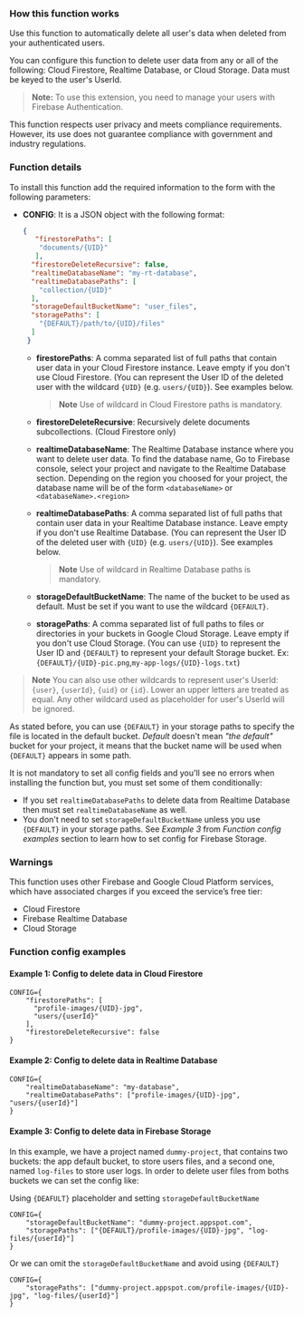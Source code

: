 ### How this function works

Use this function to automatically delete all user's data when deleted from your authenticated users.

You can configure this function to delete user data from any or all of the following: Cloud Firestore, Realtime Database, or Cloud Storage. Data must be keyed to the user's UserId.

> **Note:** To use this extension, you need to manage your users with Firebase Authentication.

This function respects user privacy and meets compliance requirements. However, its use does not guarantee compliance with government and industry regulations.

### Function details

To install this function add the required information to the form with the following parameters:

- **CONFIG**: It is a JSON object with the following format:

   ```json
   {
      "firestorePaths": [
       "documents/{UID}"
      ],
     "firestoreDeleteRecursive": false,
     "realtimeDatabaseName": "my-rt-database",
     "realtimeDatabasePaths": [
       "collection/{UID}"
     ],
     "storageDefaultBucketName": "user_files",
     "storagePaths": [
       "{DEFAULT}/path/to/{UID}/files"
     ]
    }
    ```

  - **firestorePaths**: A comma separated list of full paths that contain user data in your Cloud Firestore instance. Leave empty if you don't use Cloud Firestore. (You can represent the User ID of the deleted user with the wildcard `{UID}` (e.g. `users/{UID}`). See examples below.

    > **Note** Use of wildcard in Cloud Firestore paths is mandatory.

  - **firestoreDeleteRecursive**: Recursively delete documents subcollections. (Cloud Firestore only)
  - **realtimeDatabaseName**: The Realtime Database instance where you want to delete user data. To find the database name, Go to Firebase console, select your project and navigate to the Realtime Database section. Depending on the region you choosed for your project, the database name will be of the form `<databaseName>` or `<databaseName>.<region>`

  - **realtimeDatabasePaths**: A comma separated list of full paths that contain user data in your Realtime Database instance. Leave empty if you don't use Realtime Database. (You can represent the User ID of the deleted user with `{UID}` (e.g. `users/{UID}`). See examples below.

    > **Note** Use of wildcard in Realtime Database paths is mandatory.

  - **storageDefaultBucketName**: The name of the bucket to be used as default. Must be set if you want to use the wildcard `{DEFAULT}`.
  - **storagePaths**: A comma separated list of full paths to files or directories in your buckets in Google Cloud Storage. Leave empty if you don't use Cloud Storage. (You can use `{UID}` to represent the User ID and `{DEFAULT}` to represent your default Storage bucket. Ex: `{DEFAULT}/{UID}-pic.png`,`my-app-logs/{UID}-logs.txt`)

> **Note** You can also use other wildcards to represent user's UserId: `{user}`, `{userId}`, `{uid}` or `{id}`. Lower an upper letters are treated as equal. Any other wildcard used as placeholder for user's UserId will be ignored.

As stated before, you can use `{DEFAULT}` in your storage paths to specify the file is located in the default bucket. *Default* doesn't mean *"the default"* bucket for your project, it means that the bucket name will be used when `{DEFAULT}` appears in some path.

It is not mandatory to set all config fields and you'll see no errors when installing the function but, you must set some of them conditionally:

- If you set `realtimeDatabasePaths` to delete data from Realtime Database then must set `realtimeDatabaseName` as well.
- You don't need to set `storageDefaultBucketName` unless you use `{DEFAULT}` in your storage paths. See *Example 3* from *Function config examples* section to learn how to set config for Firebase Storage.

### Warnings

This function uses other Firebase and Google Cloud Platform services, which have associated charges if you exceed the service’s free tier:

- Cloud Firestore
- Firebase Realtime Database
- Cloud Storage

### Function config examples

#### Example 1: Config to delete data in Cloud Firestore

```text
CONFIG={
    "firestorePaths": [
      "profile-images/{UID}-jpg",
      "users/{userId}"
    ],
    "firestoreDeleteRecursive": false
}
```

#### Example 2: Config to delete data in Realtime Database

```text
CONFIG={
    "realtimeDatabaseName": "my-database",
    "realtimeDatabasePaths": ["profile-images/{UID}-jpg", "users/{userId}"]
}
```

#### Example 3: Config to delete data in Firebase Storage

In this example, we have a project named `dummy-project`, that contains two buckets: the app default bucket, to store users files, and a second one, named `log-files` to store user logs. In order to delete user files from boths buckets we can set the config like:

Using `{DEAFULT}` placeholder and setting `storageDefaultBucketName`

```text
CONFIG={
    "storageDefaultBucketName": "dummy-project.appspot.com",
    "storagePaths": ["{DEFAULT}/profile-images/{UID}-jpg", "log-files/{userId}"]
}
```

Or we can omit the `storageDefaultBucketName` and avoid using `{DEFAULT}`

```text
CONFIG={
    "storagePaths": ["dummy-project.appspot.com/profile-images/{UID}-jpg", "log-files/{userId}"]
}
```

